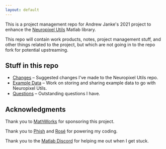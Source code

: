 ```yaml
---
layout: default
---
```


This is a project management repo for Andrew Janke's 2021 project to enhance the [Neuropixel Utils](https://github.com/djoshea/neuropixel-utils) Matlab library.

This repo will contain work products, notes, project management stuff, and other things related to the project, but which are not going in to the repo fork for potential upstreaming.

## Stuff in this repo

* [Changes](Changes.md) – Suggested changes I've made to the Neuropixel Utils repo.
* [Example Data](example-data.html) – Work on storing and sharing example data to go with Neuropixel Utils.
* [Questions](Questions.md) – Outstanding questions I have.

## Acknowledgments

Thank you to [MathWorks](https://mathworks.com) for sponsoring this project.

Thank you to [Phish](https://livephish.com) and [Rosé](https://www.youtube.com/watch?v=Q88P1gpOJxA) for powering my coding.

Thank you to the [Matlab Discord](https://discord.gg/bBMbNCT) for helping me out when I get stuck.
